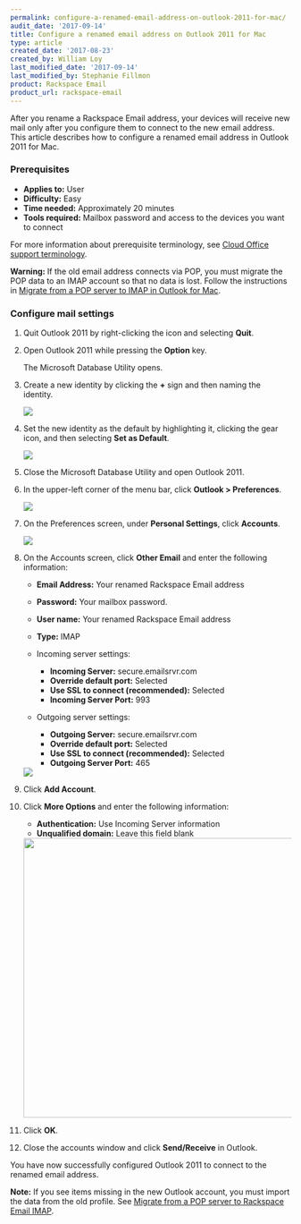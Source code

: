 ```yaml
---
permalink: configure-a-renamed-email-address-on-outlook-2011-for-mac/
audit_date: '2017-09-14'
title: Configure a renamed email address on Outlook 2011 for Mac
type: article
created_date: '2017-08-23'
created_by: William Loy
last_modified_date: '2017-09-14'
last_modified_by: Stephanie Fillmon
product: Rackspace Email
product_url: rackspace-email
---
```


After you rename a Rackspace Email address, your devices will receive new mail only after you configure them to connect to the new email address. This article describes how to configure a renamed email address in Outlook 2011 for Mac.

### Prerequisites

- **Applies to:** User
- **Difficulty:** Easy
- **Time needed:** Approximately 20 minutes
- **Tools required:**  Mailbox password and access to the devices you want to connect

For more information about prerequisite terminology, see [Cloud Office support terminology](/how-to/cloud-office-support-terminology/).

**Warning:** If the old email address connects via POP, you must migrate the POP data to an IMAP account so that no data is lost. Follow the instructions in [Migrate from a POP server to IMAP in Outlook for Mac](/how-to/migrating-from-a-pop-server-to-rackspace-email-imap-using-outlook-2011-mac/).

### Configure mail settings

1. Quit Outlook 2011 by right-clicking the icon and selecting **Quit**.

2. Open Outlook 2011 while pressing the **Option** key.

   The Microsoft Database Utility opens.

3. Create a new identity by clicking the **+** sign and then naming the identity.

   <img src="{% asset_path rackspace-email/configure-a-renamed-email-address-on-outlook-2011-for-mac/microsoft-database-utility.png %}" />

4. Set the new identity as the default by highlighting it, clicking the gear icon, and then selecting **Set as Default**.

    <img src="{% asset_path rackspace-email/configure-a-renamed-email-address-on-outlook-2011-for-mac/microsoft-database-utility-default.png %}" />

5. Close the Microsoft Database Utility and open Outlook 2011.

6. In the upper-left corner of the menu bar, click **Outlook > Preferences**.

   <img src="{% asset_path rackspace-email/configure-a-renamed-email-address-on-outlook-2011-for-mac/Outlook_Dropdown.png %}" />

7. On the Preferences screen, under **Personal Settings**, click **Accounts**.

   <img src="{% asset_path rackspace-email/configure-a-renamed-email-address-on-outlook-2011-for-mac/OL2011-accounts.png %}" />

8. On the Accounts screen, click **Other Email** and enter the following information:

   - **Email Address:** Your renamed Rackspace Email address
   - **Password:** Your mailbox password.
   - **User name:** Your renamed Rackspace Email address
   - **Type:** IMAP

   - Incoming server settings:
      - **Incoming Server:** secure.emailsrvr.com
      - **Override default port:** Selected
      - **Use SSL to connect (recommended):** Selected
      - **Incoming Server Port:** 993

   - Outgoing server settings:
      - **Outgoing Server:** secure.emailsrvr.com
      - **Override default port:** Selected
      - **Use SSL to connect (recommended):** Selected
      - **Outgoing Server Port:** 465

   <img src="{% asset_path rackspace-email/configure-a-renamed-email-address-on-outlook-2011-for-mac/server-settings.png %}" />

9. Click **Add Account**.

10. Click **More Options** and enter the following information:

    - **Authentication:** Use Incoming Server information
    - **Unqualified domain:** Leave this field blank

    <img src="{% asset_path rackspace-email/configure-a-renamed-email-address-on-outlook-2011-for-mac/more-options.png %}" width="500" />

11. Click **OK**.

12. Close the accounts window and click **Send/Receive** in Outlook.

You have now successfully configured Outlook 2011 to connect to the renamed email address.

**Note:** If you see items missing in the new Outlook account, you must import the data from the old profile. See [Migrate from a POP server to Rackspace Email IMAP](/how-to/migrating-from-a-pop-server-to-rackspace-email-imap-using-outlook-2011-mac/).
